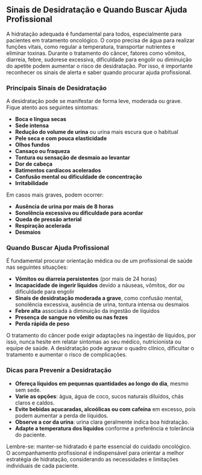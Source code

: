 
## Sinais de Desidratação e Quando Buscar Ajuda Profissional

A hidratação adequada é fundamental para todos, especialmente para pacientes em tratamento oncológico. O corpo precisa de água para realizar funções vitais, como regular a temperatura, transportar nutrientes e eliminar toxinas. Durante o tratamento do câncer, fatores como vômitos, diarreia, febre, sudorese excessiva, dificuldade para engolir ou diminuição do apetite podem aumentar o risco de desidratação. Por isso, é importante reconhecer os sinais de alerta e saber quando procurar ajuda profissional.

### Principais Sinais de Desidratação

A desidratação pode se manifestar de forma leve, moderada ou grave. Fique atento aos seguintes sintomas:

- **Boca e língua secas**
- **Sede intensa**
- **Redução do volume de urina** ou urina mais escura que o habitual
- **Pele seca e com pouca elasticidade**
- **Olhos fundos**
- **Cansaço ou fraqueza**
- **Tontura ou sensação de desmaio ao levantar**
- **Dor de cabeça**
- **Batimentos cardíacos acelerados**
- **Confusão mental ou dificuldade de concentração**
- **Irritabilidade**

Em casos mais graves, podem ocorrer:

- **Ausência de urina por mais de 8 horas**
- **Sonolência excessiva ou dificuldade para acordar**
- **Queda de pressão arterial**
- **Respiração acelerada**
- **Desmaios**

### Quando Buscar Ajuda Profissional

É fundamental procurar orientação médica ou de um profissional de saúde nas seguintes situações:

- **Vômitos ou diarreia persistentes** (por mais de 24 horas)
- **Incapacidade de ingerir líquidos** devido a náuseas, vômitos, dor ou dificuldade para engolir
- **Sinais de desidratação moderada a grave**, como confusão mental, sonolência excessiva, ausência de urina, tontura intensa ou desmaios
- **Febre alta** associada à diminuição da ingestão de líquidos
- **Presença de sangue no vômito ou nas fezes**
- **Perda rápida de peso**

O tratamento do câncer pode exigir adaptações na ingestão de líquidos, por isso, nunca hesite em relatar sintomas ao seu médico, nutricionista ou equipe de saúde. A desidratação pode agravar o quadro clínico, dificultar o tratamento e aumentar o risco de complicações.

### Dicas para Prevenir a Desidratação

- **Ofereça líquidos em pequenas quantidades ao longo do dia**, mesmo sem sede.
- **Varie as opções**: água, água de coco, sucos naturais diluídos, chás claros e caldos.
- **Evite bebidas açucaradas, alcoólicas ou com cafeína** em excesso, pois podem aumentar a perda de líquidos.
- **Observe a cor da urina**: urina clara geralmente indica boa hidratação.
- **Adapte a temperatura dos líquidos** conforme a preferência e tolerância do paciente.

Lembre-se: manter-se hidratado é parte essencial do cuidado oncológico. O acompanhamento profissional é indispensável para orientar a melhor estratégia de hidratação, considerando as necessidades e limitações individuais de cada paciente.
```
